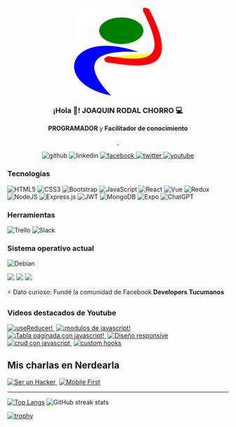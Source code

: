<p align="center" width="300">
 <img align="center" width="200" src='https://github.com/joaquinrodal/joaquinrodal/blob/master/logo_1024x1024.png' alt='Pablo' />
  <h3 align="center">¡Hola 👋! JOAQUIN RODAL CHORRO 💻</h3>
</p>
<p align="center"><strong>PROGRAMADOR</strong> y <strong>Facilitador de conocimiento</strong></p>
<p align="center">
<a href='https://img.shields.io/twitter/follow/pablomarino8' target='_blank'>
  <img src='https://img.shields.io/twitter/follow/pablomarino8?style=social' alt='' />
</a>
<a href='https://img.shields.io/youtube/channel/subscribers/UCyM-u7zHJDcUt4sE3wAa-yg' target='_blank'>
  <img  src='https://img.shields.io/youtube/channel/subscribers/UCyM-u7zHJDcUt4sE3wAa-yg?style=social' alt='' />
</a>

 
</p>
<p align="center">

 <a href='https://github.com/pmarino2013' target='_blank' style='text-decoration:none' >
  <img  src='https://cdn.jsdelivr.net/npm/simple-icons@3.0.1/icons/github.svg' height='30' alt='github' />
</a>
 <a href='https://www.linkedin.com/in/pablo-daniel-marino-259baba8//' target='_blank' style='text-decoration:none'">
  <img  src='https://cdn.jsdelivr.net/npm/simple-icons@3.0.1/icons/linkedin.svg' height='30' alt='linkedin' />
</a>
  <a href='https://www.facebook.com/pablomarino2013' target='_blank'>
  <img  src='https://cdn.jsdelivr.net/npm/simple-icons@3.0.1/icons/facebook.svg' height='30' alt='facebook' style='text-decoration:none'/>
</a>
 <a href='https://twitter.com/pablomarino8' target='_blank'>
  <img  src='https://cdn.jsdelivr.net/npm/simple-icons@3.0.1/icons/twitter.svg' height='30' alt='twitter' style='text-decoration:none' />
</a>
  <a href='https://www.youtube.com/channel/UCyM-u7zHJDcUt4sE3wAa-yg' target='_blank'>
  <img  src='https://cdn.jsdelivr.net/npm/simple-icons@3.0.1/icons/youtube.svg' height='30' alt='youtube' />
</a>
</p>

### Tecnologías
<img alt="HTML5" src="https://img.shields.io/badge/html5-%23E34F26.svg?style=for-the-badge&logo=html5&logoColor=white"/> <img alt="CSS3" src="https://img.shields.io/badge/css3-%231572B6.svg?style=for-the-badge&logo=css3&logoColor=white"/> <img alt="Bootstrap" src="https://img.shields.io/badge/bootstrap-%23563D7C.svg?style=for-the-badge&logo=bootstrap&logoColor=white"/> <img alt="JavaScript" src="https://img.shields.io/badge/javascript-%23323330.svg?style=for-the-badge&logo=javascript&logoColor=%23F7DF1E"/> <img alt="React" src="https://img.shields.io/badge/react-%2320232a.svg?style=for-the-badge&logo=react&logoColor=%2361DAFB"/> ![Vue](https://img.shields.io/badge/Vue.js-4FC08D.svg?style=for-the-badge&logo=vuedotjs&logoColor=white) ![Redux](https://img.shields.io/badge/redux-%23593d88.svg?style=for-the-badge&logo=redux&logoColor=white) <img alt="NodeJS" src="https://img.shields.io/badge/node.js-%2343853D.svg?style=for-the-badge&logo=node-dot-js&logoColor=white"/> <img alt="Express.js" src="https://img.shields.io/badge/express.js-%23404d59.svg?style=for-the-badge&logo=express&logoColor=%2361DAFB"/> ![JWT](https://img.shields.io/badge/JWT-black?style=for-the-badge&logo=JSON%20web%20tokens) 
 <img alt="MongoDB" src ="https://img.shields.io/badge/MongoDB-%234ea94b.svg?style=for-the-badge&logo=mongodb&logoColor=white"/> ![Expo](https://img.shields.io/badge/expo-1C1E24?style=for-the-badge&logo=expo&logoColor=#D04A37) ![ChatGPT](https://img.shields.io/badge/chatGPT-74aa9c?style=for-the-badge&logo=openai&logoColor=white)
 
 ### Herramientas
 ![Trello](https://img.shields.io/badge/Trello-0052CC.svg?style=for-the-badge&logo=Trello&logoColor=white) ![Slack](https://img.shields.io/badge/Slack-4A154B.svg?style=for-the-badge&logo=Slack&logoColor=white)
 ### Sistema operativo actual
<img alt="Debian" src="https://img.shields.io/badge/Debian-D70A53?style=for-the-badge&logo=debian&logoColor=white" /> 

![](https://img.shields.io/badge/Job-RollingCodeSchool-blue) ![](https://img.shields.io/badge/Learning-NextJS-blue) ![](https://img.shields.io/badge/Contact-pmarino2013@gmail.com-orange)

⚡ Dato curioso: Fundé la comunidad de Facebook **Developers Tucumanos** 


### Videos destacados de Youtube
<a href='https://youtu.be/HDJL7kW2uVQ' target='_blank' style='margin-right:4px'>
  <img width='30%' src='http://drive.google.com/uc?export=view&id=1tO60oZzWsBouaMqrGxCB7MDxWhiH1oXw' alt='¡useReducer!' />
</a>
<a href='https://youtu.be/wkaLjBuTgQ4' target='_blank'  style='margin-right:4px'>
  <img width='30%' src='http://drive.google.com/uc?export=view&id=116P117jM4K1ovha-H7UDUJHdgzsAarGV' alt='¡modulos de javascript!' />
</a>
<a href='https://youtu.be/1FDynKclUMk' target='_blank' style='margin-right:4px'>
  <img width='30%' src='http://drive.google.com/uc?export=view&id=1mlohLhXyRy0W2SFsLAbzs0Ttntj6UR5K' alt='¡Tabla paginada con javascript!' />
</a>
<a href='https://youtu.be/U5Ppor3Jpcs' target='_blank' style='margin-right:4px'>
  <img width='30%' src='http://drive.google.com/uc?export=view&id=1RBagu9JbDCo8hdRan4MCGXzuhWT_i3v2' alt='Diseño responsive' />
</a>
<a href='https://youtu.be/sMiGbOZcdcU' target='_blank' style='margin-right:4px'>
  <img width='30%' src='http://drive.google.com/uc?export=view&id=1H1u4o6xqLCoS9B70f_kHdGlv9nrLkb7J' alt='crud con javascript' />
</a>
<a href='https://youtu.be/oqD0k4Clly8' target='_blank' style='margin-right:4px'>
  <img width='30%' src='http://drive.google.com/uc?export=view&id=1UemR9vnaz1UYi7R1aeQwTThDYvK2rsUQ' alt='custom hooks' />
</a>

## Mis charlas en Nerdearla
<a href='https://youtu.be/4x87GU45v5k' target='_blank' style='margin-right:4px'>
  <img width='30%' src='http://drive.google.com/uc?export=view&id=1caUhRVz5aA8GcdZfhy4kGldPxsOQEsBY' alt='Ser un Hacker' />
</a>
<a href='https://youtu.be/VGC9fFP-1T0' target='_blank' style='margin-right:4px'>
  <img width='30%' src='http://drive.google.com/uc?export=view&id=1wHBwqaDospwBXvsXkIelvixkBKrJDa1J' alt='Mobile First' />
</a>
<hr>

[![Top Langs](https://github-readme-stats.vercel.app/api/top-langs/?username=pmarino2013)](https://github.com/anuraghazra/github-readme-stats) ![GitHub streak stats](https://github-readme-streak-stats.herokuapp.com/?user=pmarino2013)  

[![trophy](https://github-profile-trophy.vercel.app/?username=pmarino2013)](https://github.com/ryo-ma/github-profile-trophy)
